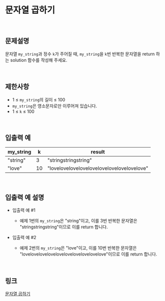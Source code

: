 # 문자열 곱하기

<br>

## 문제설명
문자열 `my_string`과 정수 `k`가 주어질 때, `my_string`을 `k`번 반복한 문자열을 return 하는 solution 함수를 작성해 주세요.

<br>

## 제한사항
- 1 ≤ `my_string`의 길이 ≤ 100
- `my_string`은 영소문자로만 이루어져 있습니다.
- 1 ≤ `k` ≤ 100

<br>

## 입출력 예
| my_string | k | result |
|---|---|---|
| "string" | 3 | "stringstringstring" |
| "love" | 10 | "lovelovelovelovelovelovelovelovelovelove" |

<br>

## 입출력 예 설명
- 입출력 예 #1
    - 예제 1번의 `my_string`은 "string"이고, 이를 3번 반복한 문자열은 "stringstringstring"이므로 이를 return 합니다.

- 입출력 예 #2
    - 예제 2번의 `my_string`은 "love"이고, 이를 10번 반복한 문자열은 "lovelovelovelovelovelovelovelovelovelove"이므로 이를 return 합니다.

<br>

## 링크
[문자열 곱하기](https://school.programmers.co.kr/learn/courses/30/lessons/181940)

